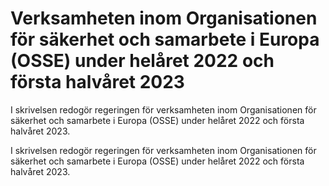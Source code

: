 # Verksamheten inom Organisationen för säkerhet och samarbete i Europa (OSSE) under helåret 2022 och första halvåret 2023

I skrivelsen redogör regeringen för verksamheten inom Organisationen för
säkerhet och samarbete i Europa (OSSE) under helåret 2022 och första
halvåret 2023.

I skrivelsen redogör regeringen för verksamheten inom Organisationen för
säkerhet och samarbete i Europa (OSSE) under helåret 2022 och första
halvåret 2023.
